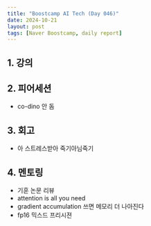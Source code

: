 ```yaml
---
title: "Boostcamp AI Tech (Day 046)"
date: 2024-10-21
layout: post
tags: [Naver Boostcamp, daily report]
---
```

## 1. 강의

## 2. 피어세션
- co-dino 안 돔

## 3. 회고
- 아 스트레스받아 죽기아님죽기

## 4. 멘토링
- 기훈 논문 리뷰
- attention is all you need
- gradient accumulation 쓰면 메모리 더 나아진다
- fp16 믹스드 프리시젼